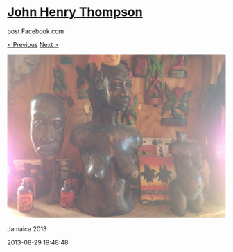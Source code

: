 # [John Henry Thompson](../README.md)
post Facebook.com

[< Previous](2013-08-29-12.md) [Next >](2013-08-29-14.md)

[![](../media/2013-08-29/Jamaica-2024.jpg)](../README.md)

Jamaica 2013

2013-08-29 19:48:48